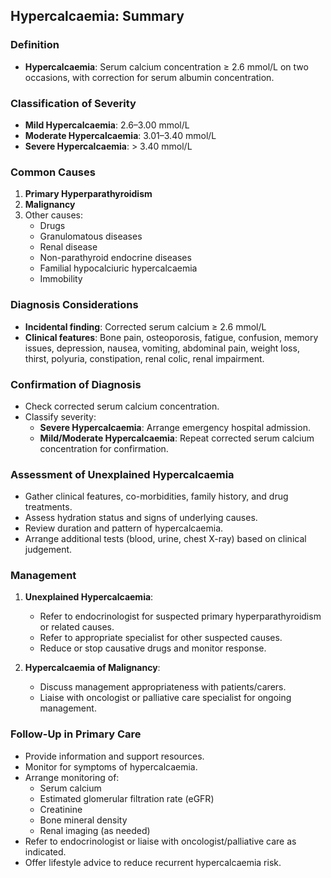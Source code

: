 ## Hypercalcaemia: Summary

### Definition
- **Hypercalcaemia**: Serum calcium concentration ≥ 2.6 mmol/L on two occasions, with correction for serum albumin concentration.

### Classification of Severity
- **Mild Hypercalcaemia**: 2.6–3.00 mmol/L
- **Moderate Hypercalcaemia**: 3.01–3.40 mmol/L
- **Severe Hypercalcaemia**: > 3.40 mmol/L

### Common Causes
1. **Primary Hyperparathyroidism**
2. **Malignancy**
3. Other causes:
   - Drugs
   - Granulomatous diseases
   - Renal disease
   - Non-parathyroid endocrine diseases
   - Familial hypocalciuric hypercalcaemia
   - Immobility

### Diagnosis Considerations
- **Incidental finding**: Corrected serum calcium ≥ 2.6 mmol/L
- **Clinical features**: Bone pain, osteoporosis, fatigue, confusion, memory issues, depression, nausea, vomiting, abdominal pain, weight loss, thirst, polyuria, constipation, renal colic, renal impairment.

### Confirmation of Diagnosis
- Check corrected serum calcium concentration.
- Classify severity:
  - **Severe Hypercalcaemia**: Arrange emergency hospital admission.
  - **Mild/Moderate Hypercalcaemia**: Repeat corrected serum calcium concentration for confirmation.

### Assessment of Unexplained Hypercalcaemia
- Gather clinical features, co-morbidities, family history, and drug treatments.
- Assess hydration status and signs of underlying causes.
- Review duration and pattern of hypercalcaemia.
- Arrange additional tests (blood, urine, chest X-ray) based on clinical judgement.

### Management
1. **Unexplained Hypercalcaemia**:
   - Refer to endocrinologist for suspected primary hyperparathyroidism or related causes.
   - Refer to appropriate specialist for other suspected causes.
   - Reduce or stop causative drugs and monitor response.

2. **Hypercalcaemia of Malignancy**:
   - Discuss management appropriateness with patients/carers.
   - Liaise with oncologist or palliative care specialist for ongoing management.

### Follow-Up in Primary Care
- Provide information and support resources.
- Monitor for symptoms of hypercalcaemia.
- Arrange monitoring of:
  - Serum calcium
  - Estimated glomerular filtration rate (eGFR)
  - Creatinine
  - Bone mineral density
  - Renal imaging (as needed)
- Refer to endocrinologist or liaise with oncologist/palliative care as indicated.
- Offer lifestyle advice to reduce recurrent hypercalcaemia risk.